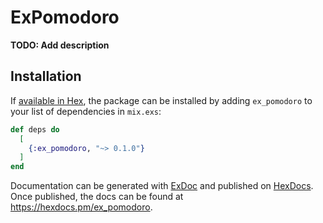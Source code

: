 # ExPomodoro

**TODO: Add description**

## Installation

If [available in Hex](https://hex.pm/docs/publish), the package can be installed
by adding `ex_pomodoro` to your list of dependencies in `mix.exs`:

```elixir
def deps do
  [
    {:ex_pomodoro, "~> 0.1.0"}
  ]
end
```

Documentation can be generated with [ExDoc](https://github.com/elixir-lang/ex_doc)
and published on [HexDocs](https://hexdocs.pm). Once published, the docs can
be found at <https://hexdocs.pm/ex_pomodoro>.

